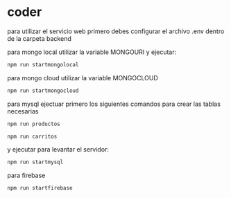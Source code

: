 # coder

para utilizar el servicio web primero debes configurar el archivo .env dentro de la carpeta backend

para mongo local utilizar la variable MONGOURI
y ejecutar:
```sh
npm run startmongolocal
```
para mongo cloud utilizar la variable MONGOCLOUD
```sh
npm run startmongocloud
```

para mysql ejectuar primero los siguientes comandos para crear las tablas necesarias
```sh
npm run productos
```
```sh
npm run carritos
```
y ejecutar para levantar el servidor:
```sh
npm run startmysql
```
para firebase
```sh
npm run startfirebase
```
